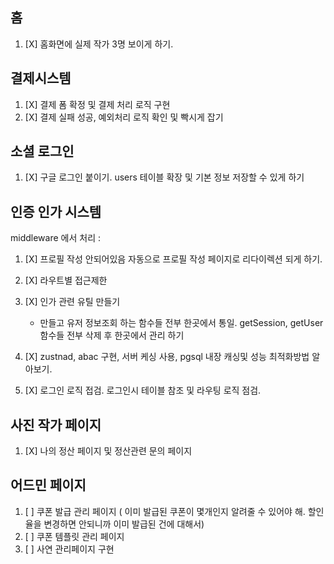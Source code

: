 ## 홈
1. [X] 홈화면에 실제 작가 3명 보이게 하기.

## 결제시스템

1. [X] 결제 폼 확정 및 결제 처리 로직 구현
2. [X] 결제 실패 성공, 예외처리 로직 확인 및 빡시게 잡기


## 소셜 로그인
1. [X] 구글 로그인 붙이기. users 테이블 확장 및 기본 정보 저장할 수 있게 하기


## 인증 인가 시스템 
middleware 에서 처리 : 
1. [X] 프로필 작성 안되어있음 자동으로 프로필 작성 페이지로 리다이렉션 되게 하기. 
2. [X] 라우트별 접근제한


1. [X] 인가 관련 유틸 만들기
    - 만들고 유저 정보조회 하는 함수들 전부 한곳에서 통일. getSession, getUser 함수들 전부 삭제 후 한곳에서 관리 하기
2. [X] zustnad, abac 구현, 서버 케싱 사용, pgsql 내장 캐싱및 성능 최적화방법 알아보기. 
3. [X] 로그인 로직 접검. 로그인시 테이블 참조 및 라우팅 로직 점검.


## 사진 작가 페이지
1. [X] 나의 정산 페이지 및 정산관련 문의 페이지


## 어드민 페이지
1. [ ] 쿠폰 발급 관리 페이지 ( 이미 발급된 쿠폰이 몇개인지 알려줄 수 있어야 해. 할인율을 변경하면 안되니까 이미 발급된 건에 대해서)
2. [ ] 쿠폰 템플릿 관리 페이지
3. [ ] 사연 관리페이지 구현